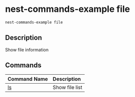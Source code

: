 # nest-commands-example file

```sh
nest-commands-example file
```

## Description

Show file information

## Commands

| Command Name  | Description    |
| :------------ | :------------- |
| [ls](./ls.md) | Show file list |
